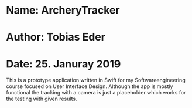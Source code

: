 # Name: ArcheryTracker
# Author: Tobias Eder
# Date: 25. Januray 2019

This is a prototype application written in Swift for my Softwareengineering course focused on User Interface Design.
Although the app is mostly functional the tracking with a camera is just a placeholder which works for the testing with 
given results.
